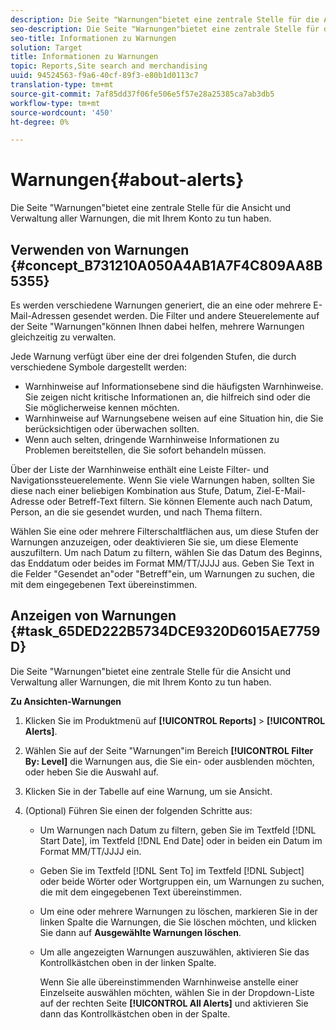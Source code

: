 ```yaml
---
description: Die Seite "Warnungen"bietet eine zentrale Stelle für die Ansicht und Verwaltung aller Warnungen, die mit Ihrem Konto zu tun haben.
seo-description: Die Seite "Warnungen"bietet eine zentrale Stelle für die Ansicht und Verwaltung aller Warnungen, die mit Ihrem Konto zu tun haben.
seo-title: Informationen zu Warnungen
solution: Target
title: Informationen zu Warnungen
topic: Reports,Site search and merchandising
uuid: 94524563-f9a6-40cf-89f3-e80b1d0113c7
translation-type: tm+mt
source-git-commit: 7af85dd37f06fe506e5f57e28a25385ca7ab3db5
workflow-type: tm+mt
source-wordcount: '450'
ht-degree: 0%

---
```



# Warnungen{#about-alerts}

Die Seite &quot;Warnungen&quot;bietet eine zentrale Stelle für die Ansicht und Verwaltung aller Warnungen, die mit Ihrem Konto zu tun haben.

## Verwenden von Warnungen {#concept_B731210A050A4AB1A7F4C809AA8B5355}

Es werden verschiedene Warnungen generiert, die an eine oder mehrere E-Mail-Adressen gesendet werden. Die Filter und andere Steuerelemente auf der Seite &quot;Warnungen&quot;können Ihnen dabei helfen, mehrere Warnungen gleichzeitig zu verwalten.

Jede Warnung verfügt über eine der drei folgenden Stufen, die durch verschiedene Symbole dargestellt werden:

* Warnhinweise auf Informationsebene sind die häufigsten Warnhinweise. Sie zeigen nicht kritische Informationen an, die hilfreich sind oder die Sie möglicherweise kennen möchten.
* Warnhinweise auf Warnungsebene weisen auf eine Situation hin, die Sie berücksichtigen oder überwachen sollten.
* Wenn auch selten, dringende Warnhinweise Informationen zu Problemen bereitstellen, die Sie sofort behandeln müssen.

Über der Liste der Warnhinweise enthält eine Leiste Filter- und Navigationssteuerelemente. Wenn Sie viele Warnungen haben, sollten Sie diese nach einer beliebigen Kombination aus Stufe, Datum, Ziel-E-Mail-Adresse oder Betreff-Text filtern. Sie können Elemente auch nach Datum, Person, an die sie gesendet wurden, und nach Thema filtern.

Wählen Sie eine oder mehrere Filterschaltflächen aus, um diese Stufen der Warnungen anzuzeigen, oder deaktivieren Sie sie, um diese Elemente auszufiltern. Um nach Datum zu filtern, wählen Sie das Datum des Beginns, das Enddatum oder beides im Format MM/TT/JJJJ aus. Geben Sie Text in die Felder &quot;Gesendet an&quot;oder &quot;Betreff&quot;ein, um Warnungen zu suchen, die mit dem eingegebenen Text übereinstimmen.

## Anzeigen von Warnungen {#task_65DED222B5734DCE9320D6015AE7759D}

Die Seite &quot;Warnungen&quot;bietet eine zentrale Stelle für die Ansicht und Verwaltung aller Warnungen, die mit Ihrem Konto zu tun haben.

**Zu Ansichten-Warnungen**

1. Klicken Sie im Produktmenü auf **[!UICONTROL Reports]** > **[!UICONTROL Alerts]**.
1. Wählen Sie auf der Seite &quot;Warnungen&quot;im Bereich **[!UICONTROL Filter By: Level]** die Warnungen aus, die Sie ein- oder ausblenden möchten, oder heben Sie die Auswahl auf.
1. Klicken Sie in der Tabelle auf eine Warnung, um sie Ansicht.
1. (Optional) Führen Sie einen der folgenden Schritte aus:

   * Um Warnungen nach Datum zu filtern, geben Sie im Textfeld [!DNL Start Date], im Textfeld [!DNL End Date] oder in beiden ein Datum im Format MM/TT/JJJJ ein.

   * Geben Sie im Textfeld [!DNL Sent To] im Textfeld [!DNL Subject] oder beide Wörter oder Wortgruppen ein, um Warnungen zu suchen, die mit dem eingegebenen Text übereinstimmen.

   * Um eine oder mehrere Warnungen zu löschen, markieren Sie in der linken Spalte die Warnungen, die Sie löschen möchten, und klicken Sie dann auf **Ausgewählte Warnungen löschen**.
   * Um alle angezeigten Warnungen auszuwählen, aktivieren Sie das Kontrollkästchen oben in der linken Spalte.

      Wenn Sie alle übereinstimmenden Warnhinweise anstelle einer Einzelseite auswählen möchten, wählen Sie in der Dropdown-Liste auf der rechten Seite **[!UICONTROL All Alerts]** und aktivieren Sie dann das Kontrollkästchen oben in der Spalte.

